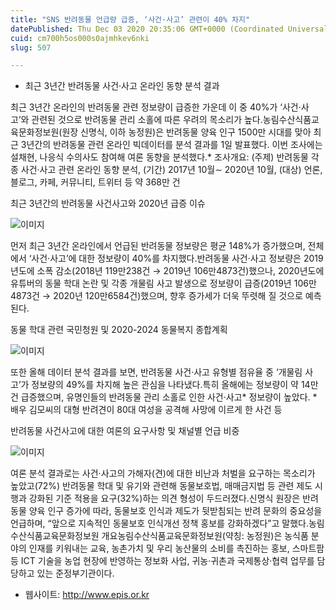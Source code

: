 ```yaml
---
title: "SNS 반려동물 언급량 급증, ‘사건·사고’ 관련이 40% 차지"
datePublished: Thu Dec 03 2020 20:35:06 GMT+0000 (Coordinated Universal Time)
cuid: cm700h5os000s0ajmhkev6nki
slug: 507

---
```



- 최근 3년간 반려동물 사건·사고 온라인 동향 분석 결과

최근 3년간 온라인의 반려동물 관련 정보량이 급증한 가운데 이 중 40%가 ‘사건·사고’와 관련된 것으로 반려동물 관리 소홀에 따른 우려의 목소리가 높다.농림수산식품교육문화정보원(원장 신명식, 이하 농정원)은 반려동물 양육 인구 1500만 시대를 맞아 최근 3년간의 반려동물 관련 온라인 빅데이터를 분석 결과를 1일 발표했다. 이번 조사에는 설채현, 나응식 수의사도 참여해 여론 동향을 분석했다.* 조사개요: (주제) 반려동물 각종 사건·사고 관련 온라인 동향 분석, (기간) 2017년 10월∼ 2020년 10월, (대상) 언론, 블로그, 카페, 커뮤니티, 트위터 등 약 368만 건

최근 3년간의 반려동물 사건사고와 2020년 급증 이슈

![이미지](https://cdn.hashnode.com/res/hashnode/image/upload/v1739249880205/1e0d28da-d06a-4a9e-baa9-9d751da78760.jpeg)

먼저 최근 3년간 온라인에서 언급된 반려동물 정보량은 평균 148%가 증가했으며, 전체에서 ‘사건·사고’에 대한 정보량이 40%를 차지했다.반려동물 사건·사고 정보량은 2019년도에 소폭 감소(2018년 119만238건 → 2019년 106만4873건)했으나, 2020년도에 유튜버의 동물 학대 논란 및 각종 개물림 사고 발생으로 정보량이 급증(2019년 106만4873건 → 2020년 120만6584건)했으며, 향후 증가세가 더욱 뚜렷해 질 것으로 예측된다.

동물 학대 관련 국민청원 및 2020-2024 동물복지 종합계획

![이미지](https://cdn.hashnode.com/res/hashnode/image/upload/v1739249882902/15b4a855-5d94-4446-a6b1-c26141118f7b.jpeg)

또한 올해 데이터 분석 결과를 보면, 반려동물 사건·사고 유형별 점유율 중 ‘개물림 사고’가 정보량의 49%를 차지해 높은 관심을 나타냈다.특히 올해에는 정보량이 약 14만 건 급증했으며, 유명인들의 반려동물 관리 소홀로 인한 사건·사고* 정보량이 높았다. * 배우 김모씨의 대형 반려견이 80대 여성을 공격해 사망에 이르게 한 사건 등

반려동물 사건사고에 대한 여론의 요구사항 및 채널별 언급 비중

![이미지](https://cdn.hashnode.com/res/hashnode/image/upload/v1739249885303/8c38199d-7642-4998-8f14-e01b70f9e040.jpeg)

여론 분석 결과로는 사건·사고의 가해자(견)에 대한 비난과 처벌을 요구하는 목소리가 높았고(72%) 반려동물 학대 및 유기와 관련해 동물보호법, 매매금지법 등 관련 제도 시행과 강화된 기준 적용을 요구(32%)하는 의견 형성이 두드러졌다.신명식 원장은 반려동물 양육 인구 증가에 따라, 동물보호 인식과 제도가 뒷받침되는 반려 문화의 중요성을 언급하며, “앞으로 지속적인 동물보호 인식개선 정책 홍보를 강화하겠다”고 말했다.농림수산식품교육문화정보원 개요농림수산식품교육문화정보원(약칭: 농정원)은 농식품 분야의 인재를 키워내는 교육, 농촌가치 및 우리 농산물의 소비를 촉진하는 홍보, 스마트팜 등 ICT 기술을 농업 현장에 반영하는 정보화 사업, 귀농·귀촌과 국제통상·협력 업무를 담당하고 있는 준정부기관이다.

- 웹사이트: http://www.epis.or.kr